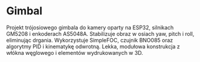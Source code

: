 # Gimbal
Projekt trójosiowego gimbala do kamery oparty na ESP32, silnikach GM5208 i enkoderach AS5048A. Stabilizuje obraz w osiach yaw, pitch i roll, eliminując drgania. Wykorzystuje SimpleFOC, czujnik BNO085 oraz algorytmy PID i kinematykę odwrotną. Lekka, modułowa konstrukcja z włókna węglowego i elementów wydrukowanych w 3D.

